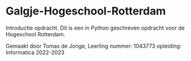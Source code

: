 # Galgje-Hogeschool-Rotterdam
Introductie opdracht.
Dit is een in Python geschreven opdracht voor de Hogeschool Rotterdam.

Gemaakt door Tomas de Jonge,
Leerling nummer: 1043773
opleiding: Informatica 2022-2023
